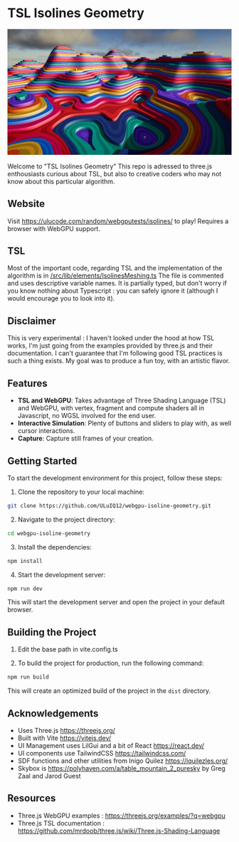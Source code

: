 # TSL Isolines Geometry

![TSL Isolines Geometry](./readme/isolines-github-header.jpg "TSL Isolines Geometry")

Welcome to "TSL Isolines Geometry" 
This repo is adressed to three.js enthousiasts curious about TSL, but also to creative coders who may not know about this particular algorithm.

## Website 

Visit https://ulucode.com/random/webgputests/isolines/ to play!
Requires a browser with WebGPU support.

## TSL 
Most of the important code, regarding TSL and the implementation of the algorithm is in [/src/lib/elements/IsolinesMeshing.ts](https://github.com/ULuIQ12/webgpu-isoline-geometry/blob/main/src/lib/elements/IsolinesMeshing.ts)
The file is commented and uses descriptive variable names.
It is partially typed, but don't worry if you know nothing about Typescript : you can safely ignore it (although I would encourage you to look into it).

## Disclaimer
This is very experimental : I haven't looked under the hood at how TSL works, I'm just going from the examples provided by three.js and their documentation. 
I can't guarantee that I'm following good TSL practices is such a thing exists. My goal was to produce a fun toy, with an artistic flavor.

## Features

- **TSL and WebGPU**: Takes advantage of Three Shading Language (TSL) and WebGPU, with vertex, fragment and compute shaders all in Javascript, no WGSL involved for the end user.
- **Interactive Simulation**: Plenty of buttons and sliders to play with, as well cursor interactions.
- **Capture**: Capture still frames of your creation.


## Getting Started

To start the development environment for this project, follow these steps:

1. Clone the repository to your local machine:

  ```bash
  git clone https://github.com/ULuIQ12/webgpu-isoline-geometry.git
  ```

2. Navigate to the project directory:

  ```bash
  cd webgpu-isoline-geometry
  ```

3. Install the dependencies:

  ```bash
  npm install
  ```

4. Start the development server:

  ```bash
  npm run dev
  ```

  This will start the development server and open the project in your default browser.

## Building the Project

1. Edit the base path in vite.config.ts

2. To build the project for production, run the following command:

```bash
npm run build
```

This will create an optimized build of the project in the `dist` directory.


## Acknowledgements
- Uses Three.js https://threejs.org/
- Built with Vite https://vitejs.dev/
- UI Management uses LilGui and a bit of React https://react.dev/
- UI components use TailwindCSS https://tailwindcss.com/ 
- SDF functions and other utilities from Inigo Quilez https://iquilezles.org/
- Skybox is https://polyhaven.com/a/table_mountain_2_puresky by Greg Zaal and Jarod Guest

## Resources 
- Three.js WebGPU examples : https://threejs.org/examples/?q=webgpu
- Three.js TSL documentation : https://github.com/mrdoob/three.js/wiki/Three.js-Shading-Language




   